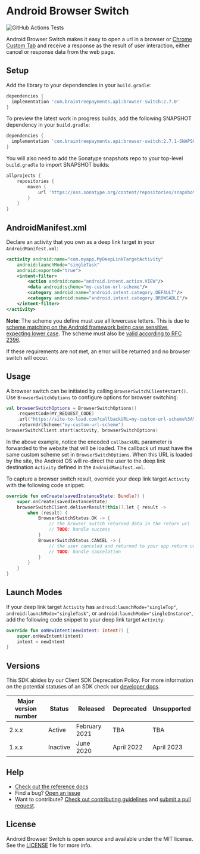 # Android Browser Switch

![GitHub Actions Tests](https://github.com/braintree/browser-switch-android/workflows/Tests/badge.svg)

Android Browser Switch makes it easy to open a url in a browser or
[Chrome Custom Tab](https://developer.chrome.com/multidevice/android/customtabs) and receive a
response as the result of user interaction, either cancel or response data from the web page.

## Setup

Add the library to your dependencies in your `build.gradle`:

```groovy
dependencies {
  implementation 'com.braintreepayments.api:browser-switch:2.7.0'
}
```

To preview the latest work in progress builds, add the following SNAPSHOT dependency in your `build.gradle`:

```groovy
dependencies {
  implementation 'com.braintreepayments.api:browser-switch:2.7.1-SNAPSHOT'
}
```

You will also need to add the Sonatype snapshots repo to your top-level `build.gradle` to import SNAPSHOT builds:

```groovy
allprojects {
    repositories {
        maven {
            url 'https://oss.sonatype.org/content/repositories/snapshots/'
        }
    }
}
```

## AndroidManifest.xml

Declare an activity that you own as a deep link target in your `AndroidManifest.xml`:

```xml
<activity android:name="com.myapp.MyDeepLinkTargetActivity"
    android:launchMode="singleTask"
    android:exported="true">
    <intent-filter>
        <action android:name="android.intent.action.VIEW"/>
        <data android:scheme="my-custom-url-scheme"/>
        <category android:name="android.intent.category.DEFAULT"/>
        <category android:name="android.intent.category.BROWSABLE"/>
    </intent-filter>
</activity>
```

**Note**: The scheme you define must use all lowercase letters. This is due to [scheme matching on the Android framework being case sensitive, expecting lower case](https://developer.android.com/guide/topics/manifest/data-element#scheme). The scheme must also be [valid according to RFC 2396](https://datatracker.ietf.org/doc/html/rfc2396#section-3.1).

If these requirements are not met, an error will be returned and no browser switch will occur.

## Usage

A browser switch can be initiated by calling `BrowserSwitchClient#start()`. Use `BrowserSwitchOptions` to configure options for browser switching:

```kotlin
val browserSwitchOptions = BrowserSwitchOptions()
    .requestCode(MY_REQUEST_CODE)
    .url("https://site-to-load.com?callbackURL=my-custom-url-scheme%3A%2F%2Fsuccess")
    .returnUrlScheme("my-custom-url-scheme")
browserSwitchClient.start(activity, browserSwitchOptions)
```

In the above example, notice the encoded `callbackURL` parameter is forwarded to the website that will be loaded. The callback url must have the same custom scheme set in `BrowserSwitchOptions`. When this URL is loaded by the site, the Android OS will re-direct the user to the deep link destination `Activity` defined in the `AndroidManifest.xml`.

To capture a browser switch result, override your deep link target `Activity` with the following code snippet:

```kotlin
override fun onCreate(savedInstanceState: Bundle?) {
    super.onCreate(savedInstanceState)
    browserSwitchClient.deliverResult(this)?.let { result ->
        when (result) {
            BrowserSwitchStatus.OK -> {
                // the browser switch returned data in the return uri
                // TODO: handle success
            }
            BrowserSwitchStatus.CANCEL -> {
                // the user canceled and returned to your app return uri is null
                // TODO: handle cancelation
            }
        }
    }
}
```

## Launch Modes

If your deep link target `Activity` has `android:launchMode="singleTop"`, `android:launchMode="singleTask"`, or `android:launchMode="singleInstance"`, add the following code snippet to your deep link target `Activity`:

```kotlin
override fun onNewIntent(newIntent: Intent?) {
    super.onNewIntent(intent)
    intent = newIntent
}
```

## Versions

This SDK abides by our Client SDK Deprecation Policy. For more information on the potential statuses of an SDK check our [developer docs](https://developer.paypal.com/braintree/docs/guides/client-sdk/deprecation-policy/android/v4).

| Major version number | Status | Released | Deprecated | Unsupported |
| -------------------- | ------ | -------- | ---------- | ----------- |
| 2.x.x | Active | February 2021 | TBA | TBA |
| 1.x.x | Inactive | June 2020 | April 2022 | April 2023 |

## Help

* [Check out the reference docs](https://braintree.github.io/browser-switch-android/index.html)
* Find a bug? [Open an issue](https://github.com/braintree/browser-switch-android/issues)
* Want to contribute? [Check out contributing guidelines](CONTRIBUTING.md) and [submit a pull request](https://help.github.com/articles/creating-a-pull-request).

## License

Android Browser Switch is open source and available under the MIT license. See the
[LICENSE](LICENSE) file for more info.
